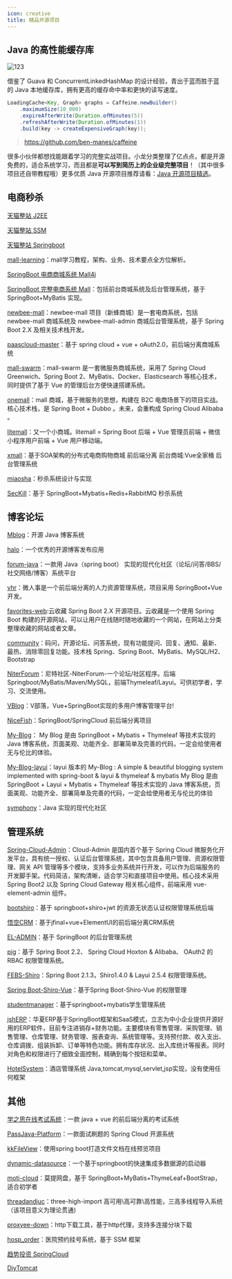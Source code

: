 ```yaml
---
icon: creative
title: 精品开源项目
---
```

## Java 的高性能缓存库

![123](https://xiaolongcoder.oss-cn-beijing.aliyuncs.com/imgs/Java2Top/java/k202304192328446.png)

借鉴了 Guava 和 ConcurrentLinkedHashMap 的设计经验，青出于蓝而胜于蓝的 Java 本地缓存库，拥有更高的缓存命中率和更快的读写速度。

```java
LoadingCache<Key, Graph> graphs = Caffeine.newBuilder()
    .maximumSize(10_000)
    .expireAfterWrite(Duration.ofMinutes(5))
    .refreshAfterWrite(Duration.ofMinutes(1))
    .build(key -> createExpensiveGraph(key));
```

> https://github.com/ben-manes/caffeine

很多小伙伴都想找能跟着学习的完整实战项目。小龙分类整理了亿点点，都是开源免费的，适合系统学习，而且都是**可以写到简历上的企业级完整项目**！（其中很多项目还自带教程哦）更多优质 Java 开源项目推荐请看：[Java 开源项目精选]()。

## **电商秒杀**

[天猫整站 J2EE](https://link.zhihu.com/?target=https%3A//how2j.cn/module/115.html)

[天猫整站 SSM](https://link.zhihu.com/?target=https%3A//how2j.cn/module/134.html)

[天猫整站 Springboot](https://link.zhihu.com/?target=https%3A//how2j.cn/module/156.html)

[mall-learning](https://link.zhihu.com/?target=https%3A//github.com/macrozheng/mall-learning)：mall学习教程，架构、业务、技术要点全方位解析。

[SpringBoot 电商商城系统 Mall4j](https://link.zhihu.com/?target=https%3A//github.com/gz-yami/mall4j)

[SpringBoot 完整电商系统 Mall](https://link.zhihu.com/?target=https%3A//github.com/macrozheng/mall)：包括前台商城系统及后台管理系统，基于 SpringBoot+MyBatis 实现。

[newbee-mall](https://link.zhihu.com/?target=https%3A//github.com/newbee-ltd/newbee-mall)：newbee-mall 项目（新蜂商城）是一套电商系统，包括 newbee-mall 商城系统及 newbee-mall-admin 商城后台管理系统，基于 Spring Boot 2.X 及相关技术栈开发。

[paascloud-master](https://link.zhihu.com/?target=https%3A//github.com/paascloud/paascloud-master)：基于 spring cloud + vue + oAuth2.0，前后端分离商城系统

[mall-swarm](https://link.zhihu.com/?target=https%3A//github.com/macrozheng/mall-swarm)：mall-swarm 是一套微服务商城系统，采用了 Spring Cloud Greenwich、Spring Boot 2、MyBatis、Docker、Elasticsearch 等核心技术，同时提供了基于 Vue 的管理后台方便快速搭建系统。

[onemall](https://link.zhihu.com/?target=https%3A//github.com/YunaiV/onemall)：mall 商城，基于微服务的思想，构建在 B2C 电商场景下的项目实战。核心技术栈，是 Spring Boot + Dubbo 。未来，会重构成 Spring Cloud Alibaba 。

[litemall](https://link.zhihu.com/?target=https%3A//github.com/linlinjava/litemall)：又一个小商城。litemall = Spring Boot 后端 + Vue 管理员前端 + 微信小程序用户前端 + Vue 用户移动端。

[xmall](https://link.zhihu.com/?target=https%3A//github.com/Exrick/xmall)：基于SOA架构的分布式电商购物商城 前后端分离 前台商城:Vue全家桶 后台管理系统

[miaosha](https://link.zhihu.com/?target=https%3A//github.com/qiurunze123/miaosha)：秒杀系统设计与实现

[SecKill](https://link.zhihu.com/?target=https%3A//github.com/hfbin/Seckill)：基于 SpringBoot+Mybatis+Redis+RabbitMQ 秒杀系统

## **博客论坛**

[Mblog](https://link.zhihu.com/?target=https%3A//github.com/langhsu/mblog)：开源 Java 博客系统

[halo](https://link.zhihu.com/?target=https%3A//github.com/halo-dev/halo)：一个优秀的开源博客发布应用

[forum-java](https://link.zhihu.com/?target=https%3A//github.com/Qbian61/forum-java)：一款用 Java（spring boot） 实现的现代化社区（论坛/问答/BBS/社交网络/博客）系统平台

[vhr](https://link.zhihu.com/?target=https%3A//github.com/lenve/vhr)：微人事是一个前后端分离的人力资源管理系统，项目采用 SpringBoot+Vue 开发。

[favorites-web](https://link.zhihu.com/?target=https%3A//github.com/cloudfavorites/favorites-web):云收藏 Spring Boot 2.X 开源项目。云收藏是一个使用 Spring Boot 构建的开源网站，可以让用户在线随时随地收藏的一个网站，在网站上分类整理收藏的网站或者文章。

[community](https://link.zhihu.com/?target=https%3A//github.com/codedrinker/community)：码问，开源论坛、问答系统，现有功能提问、回复、通知、最新、最热、消除零回复功能。技术栈 Spring、Spring Boot、MyBatis、MySQL/H2、Bootstrap

[NiterForum](https://link.zhihu.com/?target=https%3A//github.com/yourkevin/NiterForum)：尼特社区-NiterForum-一个论坛/社区程序。后端Springboot/MyBatis/Maven/MySQL，前端Thymeleaf/Layui。可供初学者，学习、交流使用。

[VBlog](https://link.zhihu.com/?target=https%3A//github.com/lenve/VBlog)：V部落，Vue+SpringBoot实现的多用户博客管理平台!

[NiceFish](https://link.zhihu.com/?target=https%3A//github.com/damoqiongqiu/NiceFish)：SpringBoot/SpringCloud 前后端分离项目

[My-Blog](https://link.zhihu.com/?target=https%3A//github.com/ZHENFENG13/My-Blog)： My Blog 是由 SpringBoot + Mybatis + Thymeleaf 等技术实现的 Java 博客系统，页面美观、功能齐全、部署简单及完善的代码，一定会给使用者无与伦比的体验。

[My-Blog-layui](https://link.zhihu.com/?target=https%3A//github.com/ZHENFENG13/My-Blog-layui)：layui 版本的 My-Blog : A simple & beautiful blogging system implemented with spring-boot & layui & thymeleaf & mybatis My Blog 是由 SpringBoot + Layui + Mybatis + Thymeleaf 等技术实现的 Java 博客系统，页面美观、功能齐全、部署简单及完善的代码，一定会给使用者无与伦比的体验

[symphony](https://link.zhihu.com/?target=https%3A//github.com/88250/symphony)：Java 实现的现代化社区

## **管理系统**

[Spring-Cloud-Admin](https://link.zhihu.com/?target=https%3A//github.com/wxiaoqi/Spring-Cloud-Admin)：Cloud-Admin 是国内首个基于 Spring Cloud 微服务化开发平台，具有统一授权、认证后台管理系统，其中包含具备用户管理、资源权限管理、网关 API 管理等多个模块，支持多业务系统并行开发，可以作为后端服务的开发脚手架。代码简洁，架构清晰，适合学习和直接项目中使用。核心技术采用 Spring Boot2 以及 Spring Cloud Gateway 相关核心组件，前端采用 vue-element-admin 组件。

[bootshiro](https://link.zhihu.com/?target=https%3A//github.com/tomsun28/bootshiro)：基于 springboot+shiro+jwt 的资源无状态认证权限管理系统后端

[悟空CRM](https://link.zhihu.com/?target=https%3A//github.com/72crm/72crm-java)：基于jfinal+vue+ElementUI的前后端分离CRM系统

[EL-ADMIN](https://link.zhihu.com/?target=https%3A//github.com/elunez/eladmin)：基于 SpringBoot 的后台管理系统

[pig](https://link.zhihu.com/?target=https%3A//gitee.com/log4j/pig)：基于 Spring Boot 2.2、 Spring Cloud Hoxton & Alibaba、 OAuth2 的 RBAC 权限管理系统。

[FEBS-Shiro](https://link.zhihu.com/?target=https%3A//github.com/wuyouzhuguli/FEBS-Shiro)：Spring Boot 2.1.3，Shiro1.4.0 & Layui 2.5.4 权限管理系统。

[Spring Boot-Shiro-Vue](https://link.zhihu.com/?target=https%3A//github.com/Heeexy/SpringBoot-Shiro-Vue)：基于Spring Boot-Shiro-Vue 的权限管理

[studentmanager](https://link.zhihu.com/?target=https%3A//github.com/ZeroWdd/studentmanager)：基于springboot+mybatis学生管理系统

[jshERP](https://link.zhihu.com/?target=https%3A//github.com/jishenghua/jshERP)：华夏ERP基于SpringBoot框架和SaaS模式，立志为中小企业提供开源好用的ERP软件，目前专注进销存+财务功能。主要模块有零售管理、采购管理、销售管理、仓库管理、财务管理、报表查询、系统管理等。支持预付款、收入支出、仓库调拨、组装拆卸、订单等特色功能。拥有库存状况、出入库统计等报表。同时对角色和权限进行了细致全面控制，精确到每个按钮和菜单。

[HotelSystem](https://link.zhihu.com/?target=https%3A//github.com/misterchaos/HotelSystem)：酒店管理系统 Java,tomcat,mysql,servlet,jsp实现，没有使用任何框架

## **其他**

[学之思在线考试系统](https://link.zhihu.com/?target=https%3A//github.com/mindskip/xzs)：一款 java + vue 的前后端分离的考试系统

[PassJava-Platform](https://link.zhihu.com/?target=https%3A//github.com/Jackson0714/PassJava-Platform)：一款面试刷题的 Spring Cloud 开源系统

[kkFileView](https://link.zhihu.com/?target=https%3A//github.com/kekingcn/kkFileView)：使用spring boot打造文件文档在线预览项目

[dynamic-datasource](https://link.zhihu.com/?target=https%3A//github.com/baomidou/dynamic-datasource-spring-boot-starter)：一个基于springboot的快速集成多数据源的启动器

[moti-cloud](https://link.zhihu.com/?target=https%3A//github.com/373675032/moti-cloud)：莫提网盘，基于 SpringBoot+MyBatis+ThymeLeaf+BootStrap，适合初学者

[threadandjuc](https://link.zhihu.com/?target=https%3A//github.com/qiurunze123/threadandjuc)：three-high-import 高可用\高可靠\高性能，三高多线程导入系统（该项目意义为理论贯通)

[proxyee-down](https://link.zhihu.com/?target=https%3A//github.com/proxyee-down-org/proxyee-down)：http下载工具，基于http代理，支持多连接分块下载

[hosp_order](https://link.zhihu.com/?target=https%3A//github.com/sfturing/hosp_order)：医院预约挂号系统，基于 SSM 框架

[趋势投资 SpringCloud](https://link.zhihu.com/?target=https%3A//how2j.cn/module/170.html)

[DiyTomcat](https://link.zhihu.com/?target=https%3A//how2j.cn/module/176.html)